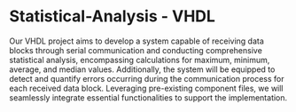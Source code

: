 # Statistical-Analysis - VHDL

Our VHDL project aims to develop a system capable of receiving data blocks through serial communication and conducting comprehensive statistical analysis, encompassing calculations for maximum, minimum, average, and median values. Additionally, the system will be equipped to detect and quantify errors occurring during the communication process for each received data block. Leveraging pre-existing component files, we will seamlessly integrate essential functionalities to support the implementation.
